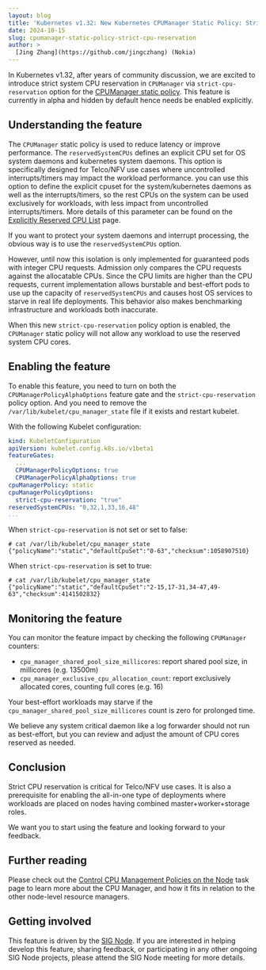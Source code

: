 ```yaml
---
layout: blog
title: 'Kubernetes v1.32: New Kubernetes CPUManager Static Policy: Strict CPU Reservation'
date: 2024-10-15
slug: cpumanager-static-policy-strict-cpu-reservation
author: >
  [Jing Zhang](https://github.com/jingczhang) (Nokia)
---
```


In Kubernetes v1.32, after years of community discussion, we are excited to introduce strict system CPU reservation in `CPUManager` via `strict-cpu-reservation` option for the [CPUManager static policy](/docs/tasks/administer-cluster/cpu-management-policies/#static-policy-options). This feature is currently in alpha and hidden by default hence needs be enabled explicitly.


## Understanding the feature

The `CPUManager` static policy is used to reduce latency or improve performance. The `reservedSystemCPUs` defines an explicit CPU set for OS system daemons and kubernetes system daemons. This option is specifically designed for Telco/NFV use cases where uncontrolled interrupts/timers may impact the workload performance. you can use this option to define the explicit cpuset for the system/kubernetes daemons as well as the interrupts/timers, so the rest CPUs on the system can be used exclusively for workloads, with less impact from uncontrolled interrupts/timers. More details of this parameter can be found on the [Explicitly Reserved CPU List](/docs/tasks/administer-cluster/reserve-compute-resources/#explicitly-reserved-cpu-list) page.

If you want to protect your system daemons and interrupt processing, the obvious way is to use the `reservedSystemCPUs` option.

However, until now this isolation is only implemented for guaranteed pods with integer CPU requests. Admission only compares the CPU requests against the allocatable CPUs. Since the CPU limits are higher than the CPU requests, current implementation allows burstable and best-effort pods to use up the capacity of `reservedSystemCPUs` and causes host OS services to starve in real life deployments. This behavior also makes benchmarking infrastructure and workloads both inaccurate.

When this new `strict-cpu-reservation` policy option is enabled, the `CPUManager` static policy will not allow any workload to use the reserved system CPU cores.


## Enabling the feature

To enable this feature, you need to turn on both the `CPUManagerPolicyAlphaOptions` feature gate and the `strict-cpu-reservation` policy option. And you need to remove the `/var/lib/kubelet/cpu_manager_state` file if it exists and restart kubelet.

With the following Kubelet configuration:

```yaml
kind: KubeletConfiguration
apiVersion: kubelet.config.k8s.io/v1beta1
featureGates:
  ...
  CPUManagerPolicyOptions: true
  CPUManagerPolicyAlphaOptions: true
cpuManagerPolicy: static
cpuManagerPolicyOptions:
  strict-cpu-reservation: "true"
reservedSystemCPUs: "0,32,1,33,16,48"
...
```

When `strict-cpu-reservation` is not set or set to false:
```console
# cat /var/lib/kubelet/cpu_manager_state
{"policyName":"static","defaultCpuSet":"0-63","checksum":1058907510}
```

When `strict-cpu-reservation` is set to true:
```console
# cat /var/lib/kubelet/cpu_manager_state
{"policyName":"static","defaultCpuSet":"2-15,17-31,34-47,49-63","checksum":4141502832}
```


## Monitoring the feature

You can monitor the feature impact by checking the following `CPUManager` counters:
- `cpu_manager_shared_pool_size_millicores`: report shared pool size, in millicores (e.g. 13500m)
- `cpu_manager_exclusive_cpu_allocation_count`: report exclusively allocated cores, counting full cores (e.g. 16)

Your best-effort workloads may starve if the `cpu_manager_shared_pool_size_millicores` count is zero for prolonged time.

We believe any system critical daemon like a log forwarder should not run as best-effort, but you can review and adjust the amount of CPU cores reserved as needed.

## Conclusion

Strict CPU reservation is critical for Telco/NFV use cases. It is also a prerequisite for enabling the all-in-one type of deployments where workloads are placed on nodes having combined master+worker+storage roles.

We want you to start using the feature and looking forward to your feedback.


## Further reading

Please check out the [Control CPU Management Policies on the Node](/docs/tasks/administer-cluster/cpu-management-policies/)
task page to learn more about the CPU Manager, and how it fits in relation to the other node-level resource managers.


## Getting involved

This feature is driven by the [SIG Node](https://github.com/Kubernetes/community/blob/master/sig-node/README.md). If you are interested in helping develop this feature, sharing feedback, or participating in any other ongoing SIG Node projects, please attend the SIG Node meeting for more details.
